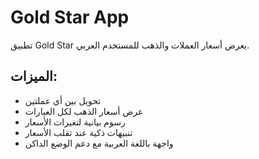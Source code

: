 # Gold Star App

تطبيق Gold Star يعرض أسعار العملات والذهب للمستخدم العربي.

## الميزات:
- تحويل بين أي عملتين
- عرض أسعار الذهب لكل العيارات
- رسوم بيانية لتغيرات الأسعار
- تنبيهات ذكية عند تقلب الأسعار
- واجهة باللغة العربية مع دعم الوضع الداكن
